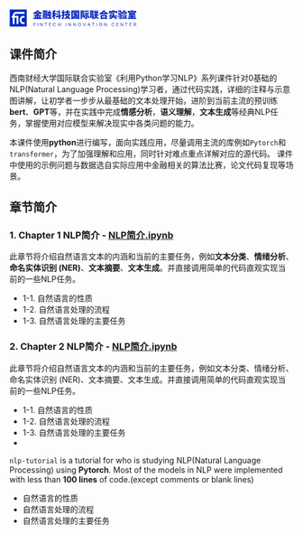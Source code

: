 
<img src="logo.png" width=45%>

## 课件简介
西南财经大学国际联合实验室《利用Python学习NLP》系列课件针对0基础的NLP(Natural Language Processing)学习者，通过代码实践，详细的注释与示意图讲解，让初学者一步步从最基础的文本处理开始，进阶到当前主流的预训练**bert**、**GPT**等，并在实践中完成**情感分析**，**语义理解**，**文本生成**等经典NLP任务，掌握使用对应模型来解决现实中各类问题的能力。

本课件使用**python**进行编写，面向实践应用，尽量调用主流的库例如`Pytorch`和`transformer`，为了加强理解和应用，同时针对难点重点详解对应的源代码。
课件中使用的示例问题与数据选自实际应用中金融相关的算法比赛，论文代码复现等场景。

## 章节简介

### 1. Chapter 1 NLP简介 - [NLP简介.ipynb](https://github.com/superlin30/NLP-with-Python/blob/main/Chapter%201%20NLP%E7%AE%80%E4%BB%8B/Chapter%201%20NLP%E7%AE%80%E4%BB%8B.ipynb)
此章节将介绍自然语言文本的内涵和当前的主要任务，例如**文本分类**、**情绪分析**、**命名实体识别 (NER)**、**文本摘要**、**文本生成**。并直接调用简单的代码直观实现当前的一些NLP任务。

- 1-1. 自然语言的性质  
- 1-2. 自然语言处理的流程
- 1-3. 自然语言处理的主要任务
 
### 2. Chapter 2 NLP简介 - [NLP简介.ipynb](https://github.com/superlin30/NLP-with-Python/blob/main/Chapter%201%20NLP%E7%AE%80%E4%BB%8B/Chapter%201%20NLP%E7%AE%80%E4%BB%8B.ipynb)
此章节将介绍自然语言文本的内涵和当前的主要任务，例如文本分类、情绪分析、命名实体识别 (NER)、文本摘要、文本生成。并直接调用简单的代码直观实现当前的一些NLP任务。

- 1-1. 自然语言的性质  
- 1-2. 自然语言处理的流程
- 1-3. 自然语言处理的主要任务
- 
`nlp-tutorial` is a tutorial for who is studying NLP(Natural Language Processing) using **Pytorch**. Most of the models in NLP were implemented with less than **100 lines** of code.(except comments or blank lines)
* 自然语言的性质
* 自然语言处理的流程
* 自然语言处理的主要任务
